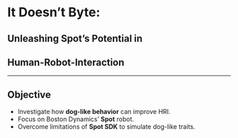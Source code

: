 # It Doesn’t Byte: 
## Unleashing Spot’s Potential in 
## Human-Robot-Interaction
---
## Objective
- Investigate how **dog-like behavior** can improve HRI.
- Focus on Boston Dynamics’ **Spot** robot.
- Overcome limitations of **Spot SDK** to simulate dog-like traits.